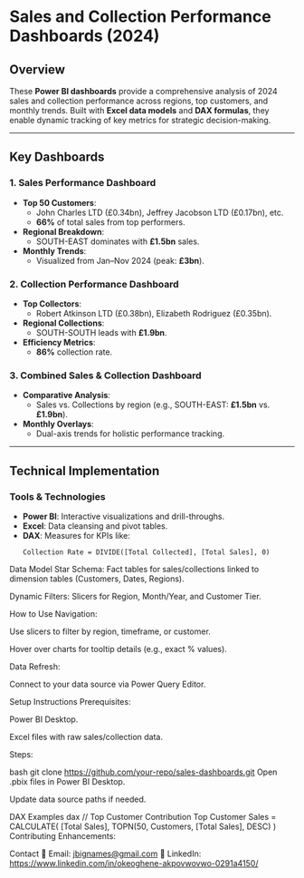 # Sales and Collection Performance Dashboards (2024)

## Overview
These **Power BI dashboards** provide a comprehensive analysis of 2024 sales and collection performance across regions, top customers, and monthly trends. Built with **Excel data models** and **DAX formulas**, they enable dynamic tracking of key metrics for strategic decision-making.

---

## Key Dashboards

### 1. **Sales Performance Dashboard**
   - **Top 50 Customers**:  
     - John Charles LTD (£0.34bn), Jeffrey Jacobson LTD (£0.17bn), etc.  
     - **66%** of total sales from top performers.  
   - **Regional Breakdown**:  
     - SOUTH-EAST dominates with **£1.5bn** sales.  
   - **Monthly Trends**:  
     - Visualized from Jan–Nov 2024 (peak: **£3bn**).  

### 2. **Collection Performance Dashboard**
   - **Top Collectors**:  
     - Robert Atkinson LTD (£0.38bn), Elizabeth Rodriguez (£0.35bn).  
   - **Regional Collections**:  
     - SOUTH-SOUTH leads with **£1.9bn**.  
   - **Efficiency Metrics**:  
     - **86%** collection rate.  

### 3. **Combined Sales & Collection Dashboard**
   - **Comparative Analysis**:  
     - Sales vs. Collections by region (e.g., SOUTH-EAST: **£1.5bn** vs. **£1.9bn**).  
   - **Monthly Overlays**:  
     - Dual-axis trends for holistic performance tracking.  

---

## Technical Implementation

### Tools & Technologies
- **Power BI**: Interactive visualizations and drill-throughs.  
- **Excel**: Data cleansing and pivot tables.  
- **DAX**: Measures for KPIs like:  
  ```dax
  Collection Rate = DIVIDE([Total Collected], [Total Sales], 0)
Data Model
Star Schema: Fact tables for sales/collections linked to dimension tables (Customers, Dates, Regions).

Dynamic Filters: Slicers for Region, Month/Year, and Customer Tier.

How to Use
Navigation:

Use slicers to filter by region, timeframe, or customer.

Hover over charts for tooltip details (e.g., exact % values).

Data Refresh:

Connect to your data source via Power Query Editor.

Setup Instructions
Prerequisites:

Power BI Desktop.

Excel files with raw sales/collection data.

Steps:

bash
git clone https://github.com/your-repo/sales-dashboards.git
Open .pbix files in Power BI Desktop.

Update data source paths if needed.

DAX Examples
dax
// Top Customer Contribution
Top Customer Sales = 
CALCULATE(
    [Total Sales],
    TOPN(50, Customers, [Total Sales], DESC)
)
Contributing
Enhancements:


Contact
📧 Email: jbignames@gmail.com
🔗 LinkedIn: https://www.linkedin.com/in/okeoghene-akpovwovwo-0291a4150/
